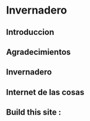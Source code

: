 # Invernadero

## Introduccion

## Agradecimientos

## Invernadero

## Internet de las cosas




## Build this site :  

